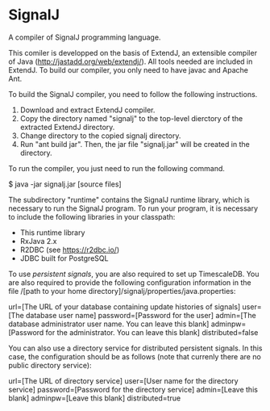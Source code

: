 # SignalJ
A compiler of SignalJ programming language.

This comiler is developped on the basis of ExtendJ, an extensible compiler of Java (http://jastadd.org/web/extendj/). All tools needed are included in ExtendJ. To build our compiler, you only need to have javac and Apache Ant.

To build the SignalJ compiler, you need to follow the following instructions.

1. Download and extract ExtendJ compiler.
2. Copy the directory named "signalj" to the top-level dierctory of the extracted ExtendJ directory.
3. Change directory to the copied signalj directory.
4. Run "ant build jar". Then, the jar file "signalj.jar" will be created in the directory.

To run the compiler, you just need to run the following command.

$ java -jar signalj.jar [source files]

The subdirectory "runtime" contains the SignalJ runtime library, which is necessary to run the SignalJ program.  To run your program, it is necessary to include the following libraries in your classpath:

* This runtime library
* RxJava 2.x
* R2DBC (see https://r2dbc.io/)
* JDBC built for PostgreSQL

To use *persistent signals*, you are also required to set up TimescaleDB. You are also required to provide the following configuration information in the file /[path to your home directory]/signalj/properties/java.properties:

url=[The URL of your database containing update histories of signals]
user=[The database user name]
password=[Password for the user]
admin=[The database administrator user name. You can leave this blank]
adminpw=[Password for the administrator. You can leave this blank]
distributed=false

You can also use a directory service for distributed persistent signals. In this case, the configuration should be as follows (note that currenly there are no public directory service):

url=[The URL of directory service]
user=[User name for the directory service]
password=[Password for the directory service]
admin=[Leave this blank]
adminpw=[Leave this blank]
distributed=true

